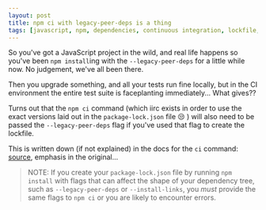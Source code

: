 ```yaml
---
layout: post
title: npm ci with legacy-peer-deps is a thing
tags: [javascript, npm, dependencies, continuous integration, lockfile, mystery]
---
```


So you've got a JavaScript project in the wild, and real life happens so you've been `npm install`ing with the `--legacy-peer-deps` for a little while now. No judgement, we've all been there.

Then you upgrade something, and all your tests run fine locally, but in the CI environment the entire test suite is faceplanting immediately... What gives??

Turns out that the `npm ci` command (which iirc exists in order to use the exact versions laid out in the `package-lock.json` file 😒 ) will also need to be passed the `--legacy-peer-deps` flag if you've used that flag to create the lockfile.

This is written down (if not explained) in the docs for the `ci` command: [source](https://docs.npmjs.com/cli/v8/commands/npm-ci), emphasis in the original...

> NOTE: If you create your `package-lock.json` file by running `npm install` with flags that can affect the shape of your dependency tree, such as `--legacy-peer-deps` or `--install-links`, you _must_ provide the same flags to `npm ci` or you are likely to encounter errors.
